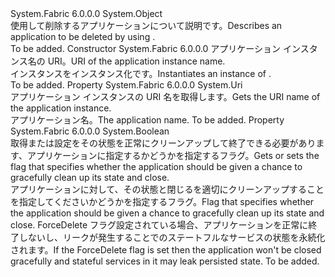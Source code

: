 <Type Name="DeleteApplicationDescription" FullName="System.Fabric.Description.DeleteApplicationDescription">
  <TypeSignature Language="C#" Value="public sealed class DeleteApplicationDescription" />
  <TypeSignature Language="ILAsm" Value=".class public auto ansi sealed beforefieldinit DeleteApplicationDescription extends System.Object" />
  <TypeSignature Language="DocId" Value="T:System.Fabric.Description.DeleteApplicationDescription" />
  <TypeSignature Language="VB.NET" Value="Public NotInheritable Class DeleteApplicationDescription" />
  <TypeSignature Language="F#" Value="type DeleteApplicationDescription = class" />
  <AssemblyInfo>
    <AssemblyName>System.Fabric</AssemblyName>
    <AssemblyVersion>6.0.0.0</AssemblyVersion>
  </AssemblyInfo>
  <Base>
    <BaseTypeName>System.Object</BaseTypeName>
  </Base>
  <Interfaces />
  <Docs>
    <summary>
      <para><span data-ttu-id="fa4a0-101">使用して削除するアプリケーションについて説明<see cref="M:System.Fabric.FabricClient.ApplicationManagementClient.DeleteApplicationAsync(System.Fabric.Description.DeleteApplicationDescription,System.TimeSpan,System.Threading.CancellationToken)" />です。</span><span class="sxs-lookup"><span data-stu-id="fa4a0-101">Describes an application to be deleted by using <see cref="M:System.Fabric.FabricClient.ApplicationManagementClient.DeleteApplicationAsync(System.Fabric.Description.DeleteApplicationDescription,System.TimeSpan,System.Threading.CancellationToken)" />.</span></span></para>
    </summary>
    <remarks>To be added.</remarks>
  </Docs>
  <Members>
    <Member MemberName=".ctor">
      <MemberSignature Language="C#" Value="public DeleteApplicationDescription (Uri applicationName);" />
      <MemberSignature Language="ILAsm" Value=".method public hidebysig specialname rtspecialname instance void .ctor(class System.Uri applicationName) cil managed" />
      <MemberSignature Language="DocId" Value="M:System.Fabric.Description.DeleteApplicationDescription.#ctor(System.Uri)" />
      <MemberSignature Language="VB.NET" Value="Public Sub New (applicationName As Uri)" />
      <MemberSignature Language="F#" Value="new System.Fabric.Description.DeleteApplicationDescription : Uri -&gt; System.Fabric.Description.DeleteApplicationDescription" Usage="new System.Fabric.Description.DeleteApplicationDescription applicationName" />
      <MemberType>Constructor</MemberType>
      <AssemblyInfo>
        <AssemblyName>System.Fabric</AssemblyName>
        <AssemblyVersion>6.0.0.0</AssemblyVersion>
      </AssemblyInfo>
      <Parameters>
        <Parameter Name="applicationName" Type="System.Uri" />
      </Parameters>
      <Docs>
        <param name="applicationName">
          <para><span data-ttu-id="fa4a0-102">アプリケーション インスタンス名の URI。</span><span class="sxs-lookup"><span data-stu-id="fa4a0-102">URI of the application instance name.</span></span></para>
        </param>
        <summary>
          <para><span data-ttu-id="fa4a0-103">インスタンスをインスタンス化<see cref="T:System.Fabric.Description.DeleteApplicationDescription" />です。</span><span class="sxs-lookup"><span data-stu-id="fa4a0-103">Instantiates an instance of <see cref="T:System.Fabric.Description.DeleteApplicationDescription" />.</span></span> </para>
        </summary>
        <remarks>To be added.</remarks>
      </Docs>
    </Member>
    <Member MemberName="ApplicationName">
      <MemberSignature Language="C#" Value="public Uri ApplicationName { get; }" />
      <MemberSignature Language="ILAsm" Value=".property instance class System.Uri ApplicationName" />
      <MemberSignature Language="DocId" Value="P:System.Fabric.Description.DeleteApplicationDescription.ApplicationName" />
      <MemberSignature Language="VB.NET" Value="Public ReadOnly Property ApplicationName As Uri" />
      <MemberSignature Language="F#" Value="member this.ApplicationName : Uri" Usage="System.Fabric.Description.DeleteApplicationDescription.ApplicationName" />
      <MemberType>Property</MemberType>
      <AssemblyInfo>
        <AssemblyName>System.Fabric</AssemblyName>
        <AssemblyVersion>6.0.0.0</AssemblyVersion>
      </AssemblyInfo>
      <ReturnValue>
        <ReturnType>System.Uri</ReturnType>
      </ReturnValue>
      <Docs>
        <summary>
          <para><span data-ttu-id="fa4a0-104">アプリケーション インスタンスの URI 名を取得します。</span><span class="sxs-lookup"><span data-stu-id="fa4a0-104">Gets the URI name of the application instance.</span></span></para>
        </summary>
        <value>
          <para><span data-ttu-id="fa4a0-105">アプリケーション名。</span><span class="sxs-lookup"><span data-stu-id="fa4a0-105">The application name.</span></span></para>
        </value>
        <remarks>To be added.</remarks>
      </Docs>
    </Member>
    <Member MemberName="ForceDelete">
      <MemberSignature Language="C#" Value="public bool ForceDelete { get; set; }" />
      <MemberSignature Language="ILAsm" Value=".property instance bool ForceDelete" />
      <MemberSignature Language="DocId" Value="P:System.Fabric.Description.DeleteApplicationDescription.ForceDelete" />
      <MemberSignature Language="VB.NET" Value="Public Property ForceDelete As Boolean" />
      <MemberSignature Language="F#" Value="member this.ForceDelete : bool with get, set" Usage="System.Fabric.Description.DeleteApplicationDescription.ForceDelete" />
      <MemberType>Property</MemberType>
      <AssemblyInfo>
        <AssemblyName>System.Fabric</AssemblyName>
        <AssemblyVersion>6.0.0.0</AssemblyVersion>
      </AssemblyInfo>
      <ReturnValue>
        <ReturnType>System.Boolean</ReturnType>
      </ReturnValue>
      <Docs>
        <summary>
          <para><span data-ttu-id="fa4a0-106">取得または設定をその状態を正常にクリーンアップして終了できる必要があります、アプリケーションに指定するかどうかを指定するフラグ。</span><span class="sxs-lookup"><span data-stu-id="fa4a0-106">Gets or sets the flag that specifies whether the application should be given a chance to gracefully clean up its state and close.</span></span></para>
        </summary>
        <value>
          <para><span data-ttu-id="fa4a0-107">アプリケーションに対して、その状態と閉じるを適切にクリーンアップすることを指定してくださいかどうかを指定するフラグ。</span><span class="sxs-lookup"><span data-stu-id="fa4a0-107">Flag that specifies whether the application should be given a chance to gracefully clean up its state and close.</span></span></para>
          <para><span data-ttu-id="fa4a0-108">ForceDelete フラグ設定されている場合、アプリケーションを正常に終了しないし、リークが発生することでのステートフルなサービスの状態を永続化されます。</span><span class="sxs-lookup"><span data-stu-id="fa4a0-108">If the ForceDelete flag is set then the application won't be closed gracefully and stateful services in it may leak persisted state.</span></span></para>
        </value>
        <remarks>To be added.</remarks>
      </Docs>
    </Member>
  </Members>
</Type>